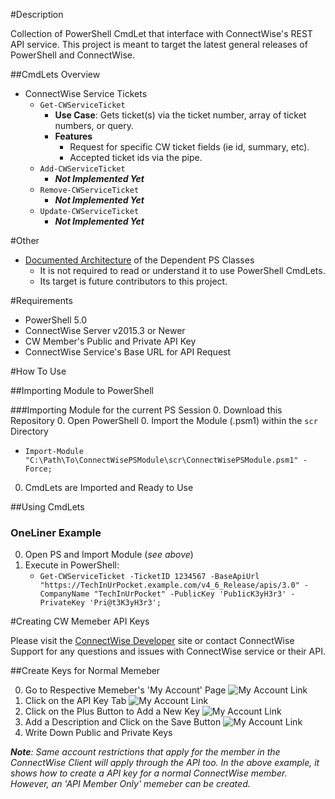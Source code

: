#Description  

Collection of PowerShell CmdLet that interface with ConnectWise's REST API service. This project is meant to target the latest general releases of PowerShell and ConnectWise.

##CmdLets Overview 
- ConnectWise Service Tickets  
  - `Get-CWServiceTicket`
    - **Use Case**: Gets ticket(s) via the ticket number, array of ticket numbers, or query.
    - **Features**
      - Request for specific CW ticket fields (ie id, summary, etc).
      - Accepted ticket ids via the pipe.
  - `Add-CWServiceTicket` 
    - **_Not Implemented Yet_**
  - `Remove-CWServiceTicket` 
    - **_Not Implemented Yet_** 
  - `Update-CWServiceTicket` 
    - **_Not Implemented Yet_** 

#Other
- [Documented Architecture](https://github.com/sgtoj/ConnectWisePSModule/blob/master/doc/ClassArchitectures.md) of the Dependent PS Classes
  - It is not required to read or understand it to use PowerShell CmdLets.
  - Its target is future contributors to this project. 
        
#Requirements

- PowerShell 5.0
- ConnectWise Server v2015.3 or Newer
- CW Member's Public and Private API Key
- ConnectWise Service's Base URL for API Request

#How To Use

##Importing Module to PowerShell

###Importing Module for the current PS Session
0. Download this Repository
0. Open PowerShell
0. Import the Module (.psm1) within the `scr` Directory
   - `Import-Module "C:\Path\To\ConnectWisePSModule\scr\ConnectWisePSModule.psm1" -Force;`
0. CmdLets are Imported and Ready to Use

##Using CmdLets

### OneLiner Example
0. Open PS and Import Module (*see above*)
0. Execute in PowerShell:
   - `Get-CWServiceTicket -TicketID 1234567 -BaseApiUrl "https://TechInUrPocket.example.com/v4_6_Release/apis/3.0" -CompanyName "TechInUrPocket" -PublicKey 'Pub1icK3yH3r3' -PrivateKey 'Pri@t3K3yH3r3';`

#Creating CW Memeber API Keys

 Please visit the [ConnectWise Developer](https://developer.connectwise.com/) site or contact ConnectWise Support for any questions and issues with ConnectWise service or their API. 

##Create Keys for Normal Memeber

0. Go to Respective Memeber's 'My Account' Page
   ![My Account Link](https://raw.githubusercontent.com/sgtoj/ConnectWisePSModule/master/doc/imgs/createapikey-1.png)
0. Click on the API Key Tab
   ![My Account Link](https://raw.githubusercontent.com/sgtoj/ConnectWisePSModule/master/doc/imgs/createapikey-2.png)
0. Click on the Plus Button to Add a New Key
   ![My Account Link](https://raw.githubusercontent.com/sgtoj/ConnectWisePSModule/master/doc/imgs/createapikey-3.png)
0. Add a Description and Click on the Save Button
   ![My Account Link](https://raw.githubusercontent.com/sgtoj/ConnectWisePSModule/master/doc/imgs/createapikey-4.png)
0. Write Down Public and Private Keys

*__Note__: Same account restrictions that apply for the member in the ConnectWise Client will apply through the API too. In the above example, it shows how to create a API key for a normal ConnectWise member. However, an 'API Member Only' memeber can be created.*

